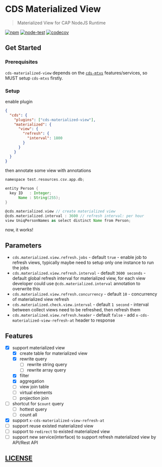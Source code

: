 # CDS Materialized View

> Materialized View for CAP NodeJS Runtime

[![npm](https://img.shields.io/npm/v/cds-materialized-view)](https://www.npmjs.com/package/cds-materialized-view)
[![node-test](https://github.com/Soontao/cds-materialized-view/actions/workflows/nodejs.yml/badge.svg)](https://github.com/Soontao/cds-materialized-view/actions/workflows/nodejs.yml)
[![codecov](https://codecov.io/gh/Soontao/cds-materialized-view/branch/main/graph/badge.svg?token=xzBkWloYNR)](https://codecov.io/gh/Soontao/cds-materialized-view)

## Get Started

### Prerequisites

`cds-materialized-view` depends on the [`cds-mtxs`](https://cap.cloud.sap/docs/guides/multitenancy/mtxs) features/services, so MUST setup `cds-mtxs` firstly.

### Setup

enable plugin

```json
{
  "cds": {
    "plugins": ["cds-materialized-view"],
    "materialized": {
      "view": {
        "refresh": {
          "interval": 1800
        }
      }
    }
  }
}
```

then annotate some view with annotations

```groovy
namespace test.resources.csv.app.db;

entity Person {
  key ID   : Integer;
      Name : String(255);
}

@cds.materialized.view // create materialized view
@cds.materialized.interval : 3600 // refresh interval: per hour
view UniqPersonNames as select distinct Name from Person;
```

now, it works!

## Parameters

- `cds.materialized.view.refresh.jobs` - default `true` - enable job to refresh views, typically maybe need to setup only one instance to run the jobs
- `cds.materialized.view.refresh.interval` - default `3600 seconds` - default global refresh interval for materialized view, for each view developer could use `@cds.materialized.interval` annotation to overwrite this
- `cds.materialized.view.refresh.concurrency` - default `10` - concurrency of materialized view refresh
- `cds.materialized.check.view.interval` - default `1 second` - interval between collect views need to be refreshed, then refresh them
- `cds.materialized.view.refresh.header` - default `false` - add `x-cds-materialized-view-refresh-at` header to response

## Features

- [x] support materialized view
  - [x] create table for materialized view
  - [x] rewrite query
    - [ ] rewrite string query
    - [ ] rewrite array query
  - [x] filter
  - [x] aggregation
  - [ ] view join table
  - [ ] virtual elements
  - [ ] projection join
- [ ] shortcut for `$count` query
  - [ ] hottest query
  - [ ] count all
- [x] support `x-cds-materialized-view-refresh-at`
- [ ] support reuse existed materialized view
- [ ] support to `redirect` to existed materialized view
- [ ] support new service(interface) to support refresh materialized view by API/Rest API

## [LICENSE](./LICENSE)
